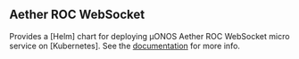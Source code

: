 <!--
SPDX-FileCopyrightText: 2021 Open Networking Foundation

SPDX-License-Identifier: LicenseRef-ONF-Member-Only-1.0
-->

## Aether ROC WebSocket

Provides a [Helm] chart for deploying µONOS Aether ROC WebSocket micro service on [Kubernetes].
See the [documentation](https://docs.aetherproject.org/master/developer/roc.html) for more info.
